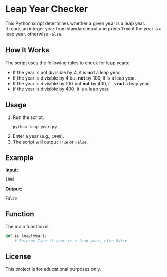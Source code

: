 # Leap Year Checker

This Python script determines whether a given year is a leap year.  
It reads an integer year from standard input and prints `True` if the year is a leap year, otherwise `False`.

## How It Works

The script uses the following rules to check for leap years:
- If the year is not divisible by 4, it is **not** a leap year.
- If the year is divisible by 4 but **not** by 100, it is a leap year.
- If the year is divisible by 100 but **not** by 400, it is **not** a leap year.
- If the year is divisible by 400, it is a leap year.

## Usage

1. Run the script:
    ```
    python leap-year.py
    ```
2. Enter a year (e.g., `1990`).
3. The script will output `True` or `False`.

## Example

**Input:**
```
1990
```

**Output:**
```
False
```

## Function

The main function is:
```python
def is_leap(year):
    # Returns True if year is a leap year, else False
```

## License

This project is for educational purposes only.